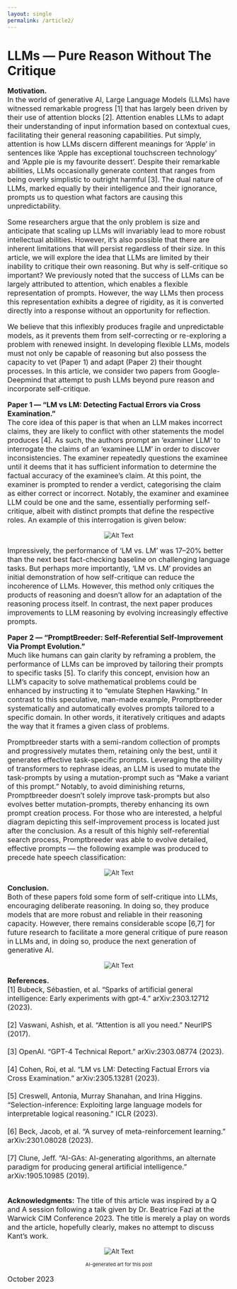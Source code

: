 ```yaml
---
layout: single
permalink: /article2/
---
```

<h1>LLMs — Pure Reason Without The Critique</h1>
<p style="font-size: 16px;"><b>Motivation.</b><br>
In the world of generative AI, Large Language Models (LLMs) have witnessed remarkable progress [1] that has largely been driven by their use of attention blocks [2]. Attention enables LLMs to adapt their understanding of input information based on contextual cues, facilitating their general reasoning capabilities. Put simply, attention is how LLMs discern different meanings for ‘Apple’ in sentences like ‘Apple has exceptional touchscreen technology’ and ‘Apple pie is my favourite dessert’. Despite their remarkable abilities, LLMs occasionally generate content that ranges from being overly simplistic to outright harmful [3]. The dual nature of LLMs, marked equally by their intelligence and their ignorance, prompts us to question what factors are causing this unpredictability. <br>

<p style="font-size: 16px;">Some researchers argue that the only problem is size and anticipate that scaling up LLMs will invariably lead to more robust intellectual abilities. However, it’s also possible that there are inherent limitations that will persist regardless of their size. In this article, we will explore the idea that LLMs are limited by their inability to critique their own reasoning. But why is self-critique so important? We previously noted that the success of LLMs can be largely attributed to attention, which enables a flexible representation of prompts. However, the way LLMs then process this representation exhibits a degree of rigidity, as it is converted directly into a response without an opportunity for reflection. <br>

<p style="font-size: 16px;">We believe that this inflexibly produces fragile and unpredictable models, as it prevents them from self-correcting or re-exploring a problem with renewed insight. In developing flexible LLMs, models must not only be capable of reasoning but also possess the capacity to vet (Paper 1) and adapt (Paper 2) their thought processes. In this article, we consider two papers from Google-Deepmind that attempt to push LLMs beyond pure reason and incorporate self-critique.

<p style="font-size: 16px;"><b>Paper 1 — “LM vs LM: Detecting Factual Errors via Cross Examination.”</b><br>
The core idea of this paper is that when an LLM makes incorrect claims, they are likely to conflict with other statements the model produces [4]. As such, the authors prompt an ‘examiner LLM’ to interrogate the claims of an ‘examinee LLM’ in order to discover inconsistencies. The examiner repeatedly questions the examinee until it deems that it has sufficient information to determine the factual accuracy of the examinee’s claim. At this point, the examiner is prompted to render a verdict, categorising the claim as either correct or incorrect. Notably, the examiner and examinee LLM could be one and the same, essentially performing self-critique, albeit with distinct prompts that define the respective roles. An example of this interrogation is given below:
<p align="center">
  <img src="/art2_1.webp" alt="Alt Text">
</p>
<p style="font-size: 16px;">Impressively, the performance of ‘LM vs. LM’ was 17–20% better than the next best fact-checking baseline on challenging language tasks. But perhaps more importantly, ‘LM vs. LM’ provides an initial demonstration of how self-critique can reduce the incoherence of LLMs. However, this method only critiques the products of reasoning and doesn’t allow for an adaptation of the reasoning process itself. In contrast, the next paper produces improvements to LLM reasoning by evolving increasingly effective prompts.<br>

<p style="font-size: 16px;"><b>Paper 2 — “PromptBreeder: Self-Referential Self-Improvement Via Prompt Evolution.”</b><br>
Much like humans can gain clarity by reframing a problem, the performance of LLMs can be improved by tailoring their prompts to specific tasks [5]. To clarify this concept, envision how an LLM’s capacity to solve mathematical problems could be enhanced by instructing it to “emulate Stephen Hawking.” In contrast to this speculative, man-made example, Promptbreeder systematically and automatically evolves prompts tailored to a specific domain. In other words, it iteratively critiques and adapts the way that it frames a given class of problems.<p align="center">

<p style="font-size: 16px;">Promptbreeder starts with a semi-random collection of prompts and progressively mutates them, retaining only the best, until it generates effective task-specific prompts. Leveraging the ability of transformers to rephrase ideas, an LLM is used to mutate the task-prompts by using a mutation-prompt such as “Make a variant of this prompt.” Notably, to avoid diminishing returns, Promptbreeder doesn’t solely improve task-prompts but also evolves better mutation-prompts, thereby enhancing its own prompt creation process. For those who are interested, a helpful diagram depicting this self-improvement process is located just after the conclusion. As a result of this highly self-referential search process, Promptbreeder was able to evolve detailed, effective prompts — the following example was produced to precede hate speech classification:

<p align="center">
  <img src="/art2_2.webp" alt="Alt Text">
</p>

<p style="font-size: 16px;"><b>Conclusion.</b><br>
Both of these papers fold some form of self-critique into LLMs, encouraging deliberate reasoning. In doing so, they produce models that are more robust and reliable in their reasoning capacity. However, there remains considerable scope [6,7] for future research to facilitate a more general critique of pure reason in LLMs and, in doing so, produce the next generation of generative AI.

<p align="center">
  <img src="/art2_3.webp" alt="Alt Text">
</p>

<p style="font-size: 16px;"><b>References.</b><br>
[1] Bubeck, Sébastien, et al. “Sparks of artificial general intelligence: Early experiments with gpt-4.” arXiv:2303.12712 (2023).<br>
<br>
[2] Vaswani, Ashish, et al. “Attention is all you need.” NeurIPS (2017). <br>
<br>
[3] OpenAI. “GPT-4 Technical Report.” arXiv:2303.08774 (2023). <br>
<br>
[4] Cohen, Roi, et al. “LM vs LM: Detecting Factual Errors via Cross Examination.” arXiv:2305.13281 (2023). <br>
<br>
[5] Creswell, Antonia, Murray Shanahan, and Irina Higgins. “Selection-inference: Exploiting large language models for interpretable logical reasoning.” ICLR (2023).<br>
<br>
[6] Beck, Jacob, et al. “A survey of meta-reinforcement learning.” arXiv:2301.08028 (2023).<br>
<br>
[7] Clune, Jeff. “AI-GAs: AI-generating algorithms, an alternate paradigm for producing general artificial intelligence.” arXiv:1905.10985 (2019).<br>
<br>
<p style="font-size: 16px;"> <b>Acknowledgments:</b> The title of this article was inspired by a Q and A session following a talk given by Dr. Beatrice Fazi at the Warwick CIM Conference 2023. The title is merely a play on words and the article, hopefully clearly, makes no attempt to discuss Kant’s work.
<p align="center">
  <img src="/art2_4.webp" alt="Alt Text">
</p>
<p align="center" style="font-size: 11px;"> AI-generated art for this post
 </p>
</p>

<p style="font-size: 16px;"> October 2023 </p>
